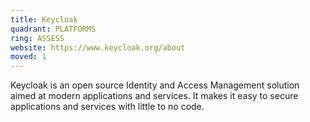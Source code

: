 ```yaml
---
title: Keycloak
quadrant: PLATFORMS
ring: ASSESS
website: https://www.keycloak.org/about
moved: 1
---
```


Keycloak is an open source Identity and Access Management solution aimed at modern applications and services. It makes it easy to secure applications and services with little to no code.
